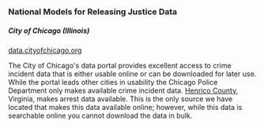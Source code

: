 ### National Models for Releasing Justice Data

##### City of Chicago (Illinois)  
[data.cityofchicago.org](https://data.cityofchicago.org/Public-Safety/Crimes-2001-to-present/ijzp-q8t2)  

The City of Chicago's data portal provides excellent access to crime incident data that is either usable online or can be downloaded for later use. While the portal leads other cities in usability the Chicago Police Department only makes available crime incident data. [Henrico County](http://randolph.co.henrico.va.us/public-data-access/searcharrest.aspx), Virginia, makes arrest data available. This is the only source we have located that makes this data available online; however, while this data is searchable online you cannot download the data in bulk.